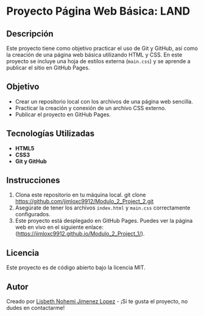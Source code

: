 # Proyecto Página Web Básica: LAND

## Descripción

Este proyecto tiene como objetivo practicar el uso de Git y GitHub, así como la creación de una página web básica utilizando HTML y CSS. En este proyecto se incluye una hoja de estilos externa (`main.css`) y se aprende a publicar el sitio en GitHub Pages.

## Objetivo

- Crear un repositorio local con los archivos de una página web sencilla.
- Practicar la creación y conexión de un archivo CSS externo.
- Publicar el proyecto en GitHub Pages.

## Tecnologías Utilizadas

- **HTML5**
- **CSS3**
- **Git y GitHub**

## Instrucciones

1. Clona este repositorio en tu máquina local. 
    git clone https://github.com/jimloxc9912/Modulo_2_Project_2.git
2. Asegúrate de tener los archivos `index.html` y `main.css` correctamente configurados.
3. Este proyecto está desplegado en GitHub Pages. Puedes ver la página web en vivo en el siguiente enlace:(https://jimloxc9912.github.io/Modulo_2_Project_1/).

## Licencia

Este proyecto es de código abierto bajo la licencia MIT.


## Autor

Creado por [Lisbeth Nohemi Jimenez Lopez](https://github.com/jimloxc9912?tab=repositories) - ¡Si te gusta el proyecto, no dudes en contactarme!